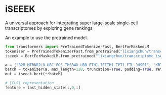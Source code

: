 # iSEEEK
A universal approach for integrating super large-scale single-cell transcriptomes by exploring gene rankings

An example to use the pretrained model.
```python
from transformers import PreTrainedTokenizerFast, BertForMaskedLM
tokenizer = PreTrainedTokenizerFast.from_pretrained("lixiangchun/transcriptome_iseeek_13millioncells_128tokens")
iseeek = BertForMaskedLM.from_pretrained("lixiangchun/transcriptome_iseeek_13millioncells_128tokens")

a = ["B2M MTRNR2L8 UBC FOS TMSB4X UBB FTH1 IFITM1 TPT1 FTL DUSP1", "KRT14 MTRNR2L8 KRT6A B2M GAPDH S100A8 S100A9 KRT5"]
batch = tokenizer(a, max_length=128, truncation=True, padding=True, return_tensors="pt")
out = iseeek.bert(**batch)

# [CLS] representation
feature = last_hidden_state[:,0,:]

```

